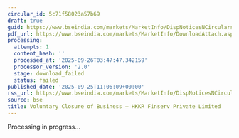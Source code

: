 ```yaml
---
circular_id: 5c71f58023a57b69
draft: true
guid: https://www.bseindia.com/markets/MarketInfo/DispNoticesNCirculars.aspx?Noticeid={625EAF25-022E-4B83-9C7F-CAF7BE9E3B87}&noticeno=20250925-14&dt=09/25/2025&icount=14&totcount=65&flag=0
pdf_url: https://www.bseindia.com/markets/MarketInfo/DownloadAttach.aspx?id=20250925-14&attachedId=
processing:
  attempts: 1
  content_hash: ''
  processed_at: '2025-09-26T03:47:47.342159'
  processor_version: '2.0'
  stage: download_failed
  status: failed
published_date: '2025-09-25T11:06:09+00:00'
rss_url: https://www.bseindia.com/markets/MarketInfo/DispNoticesNCirculars.aspx?Noticeid={625EAF25-022E-4B83-9C7F-CAF7BE9E3B87}&noticeno=20250925-14&dt=09/25/2025&icount=14&totcount=65&flag=0
source: bse
title: Voluntary Closure of Business – HKKR Finserv Private Limited
---
```


Processing in progress...